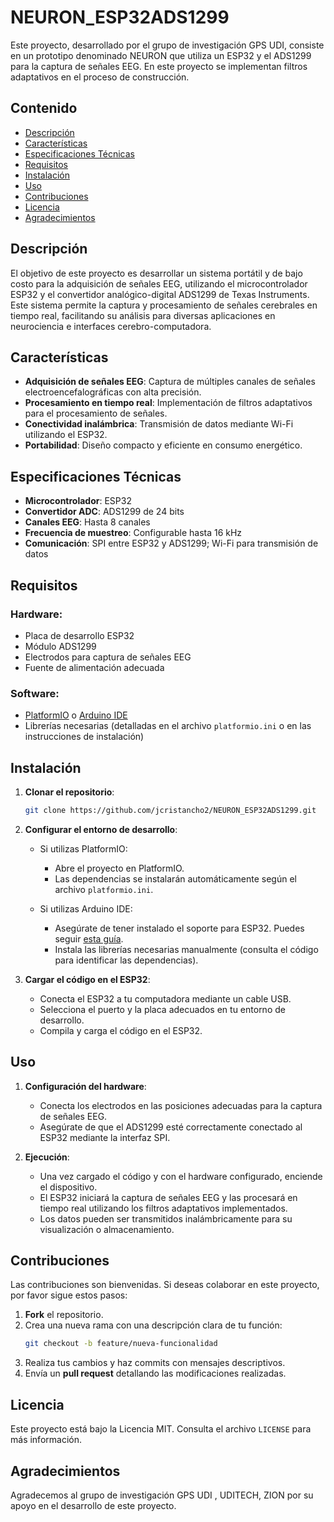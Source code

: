 # NEURON_ESP32ADS1299

Este proyecto, desarrollado por el grupo de investigación GPS UDI, consiste en un prototipo denominado NEURON que utiliza un ESP32 y el ADS1299 para la captura de señales EEG. En este proyecto se implementan filtros adaptativos en el proceso de construcción.

## Contenido

- [Descripción](#descripción)
- [Características](#características)
- [Especificaciones Técnicas](#especificaciones-técnicas)
- [Requisitos](#requisitos)
- [Instalación](#instalación)
- [Uso](#uso)
- [Contribuciones](#contribuciones)
- [Licencia](#licencia)
- [Agradecimientos](#agradecimientos)

## Descripción

El objetivo de este proyecto es desarrollar un sistema portátil y de bajo costo para la adquisición de señales EEG, utilizando el microcontrolador ESP32 y el convertidor analógico-digital ADS1299 de Texas Instruments. Este sistema permite la captura y procesamiento de señales cerebrales en tiempo real, facilitando su análisis para diversas aplicaciones en neurociencia e interfaces cerebro-computadora.

## Características

- **Adquisición de señales EEG**: Captura de múltiples canales de señales electroencefalográficas con alta precisión.
- **Procesamiento en tiempo real**: Implementación de filtros adaptativos para el procesamiento de señales.
- **Conectividad inalámbrica**: Transmisión de datos mediante Wi-Fi utilizando el ESP32.
- **Portabilidad**: Diseño compacto y eficiente en consumo energético.

## Especificaciones Técnicas

- **Microcontrolador**: ESP32
- **Convertidor ADC**: ADS1299 de 24 bits
- **Canales EEG**: Hasta 8 canales
- **Frecuencia de muestreo**: Configurable hasta 16 kHz
- **Comunicación**: SPI entre ESP32 y ADS1299; Wi-Fi para transmisión de datos

## Requisitos

### Hardware:

- Placa de desarrollo ESP32
- Módulo ADS1299
- Electrodos para captura de señales EEG
- Fuente de alimentación adecuada

### Software:

- [PlatformIO](https://platformio.org/) o [Arduino IDE](https://www.arduino.cc/en/software)
- Librerías necesarias (detalladas en el archivo `platformio.ini` o en las instrucciones de instalación)

## Instalación

1. **Clonar el repositorio**:

   ```bash
   git clone https://github.com/jcristancho2/NEURON_ESP32ADS1299.git
   ```

2. **Configurar el entorno de desarrollo**:

   - Si utilizas PlatformIO:
     - Abre el proyecto en PlatformIO.
     - Las dependencias se instalarán automáticamente según el archivo `platformio.ini`.

   - Si utilizas Arduino IDE:
     - Asegúrate de tener instalado el soporte para ESP32. Puedes seguir [esta guía](https://github.com/espressif/arduino-esp32/blob/master/docs/arduino-ide/boards_manager.md).
     - Instala las librerías necesarias manualmente (consulta el código para identificar las dependencias).

3. **Cargar el código en el ESP32**:

   - Conecta el ESP32 a tu computadora mediante un cable USB.
   - Selecciona el puerto y la placa adecuados en tu entorno de desarrollo.
   - Compila y carga el código en el ESP32.

## Uso

1. **Configuración del hardware**:

   - Conecta los electrodos en las posiciones adecuadas para la captura de señales EEG.
   - Asegúrate de que el ADS1299 esté correctamente conectado al ESP32 mediante la interfaz SPI.

2. **Ejecución**:

   - Una vez cargado el código y con el hardware configurado, enciende el dispositivo.
   - El ESP32 iniciará la captura de señales EEG y las procesará en tiempo real utilizando los filtros adaptativos implementados.
   - Los datos pueden ser transmitidos inalámbricamente para su visualización o almacenamiento.

## Contribuciones

Las contribuciones son bienvenidas. Si deseas colaborar en este proyecto, por favor sigue estos pasos:

1. **Fork** el repositorio.
2. Crea una nueva rama con una descripción clara de tu función:
   ```bash
   git checkout -b feature/nueva-funcionalidad
   ```
3. Realiza tus cambios y haz commits con mensajes descriptivos.
4. Envía un **pull request** detallando las modificaciones realizadas.

## Licencia

Este proyecto está bajo la Licencia MIT. Consulta el archivo `LICENSE` para más información.

## Agradecimientos

Agradecemos al grupo de investigación GPS UDI , UDITECH, ZION por su apoyo en el desarrollo de este proyecto.

